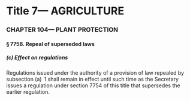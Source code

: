 
# Title 7— AGRICULTURE
### CHAPTER 104— PLANT PROTECTION
#### § 7758. Repeal of superseded laws
##### (c) Effect on regulations

Regulations issued under the authority of a provision of law repealed by subsection (a)  1 shall remain in effect until such time as the Secretary issues a regulation under section 7754 of this title that supersedes the earlier regulation.
